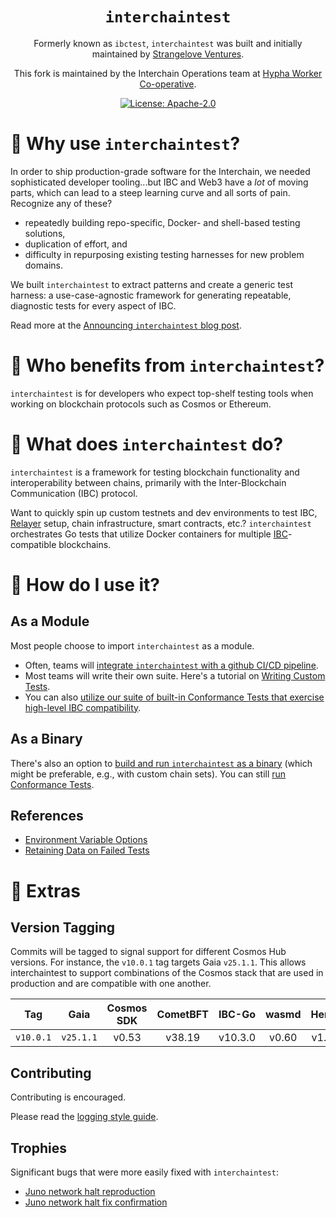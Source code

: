 <div align="center">
<h1><code>interchaintest</code></h1>

Formerly known as `ibctest`, `interchaintest` was built and initially maintained by [Strangelove Ventures](https://strange.love/).

This fork is maintained by the Interchain Operations team at [Hypha Worker Co-operative](https://hypha.coop/).

[![License: Apache-2.0](https://img.shields.io/github/license/strangelove-ventures/interchaintest.svg?style=flat-square)](https://github.com/cosmos/interchaintest/blob/main/LICENSE)
</div>

🌌 Why use `interchaintest`?
=============================

In order to ship production-grade software for the Interchain, we needed sophisticated developer tooling...but IBC and Web3 have a *lot* of moving parts, which can lead to a steep learning curve and all sorts of pain. Recognize any of these?

- repeatedly building repo-specific, Docker- and shell-based testing solutions,
- duplication of effort, and
- difficulty in repurposing existing testing harnesses for new problem domains.

We built `interchaintest` to extract patterns and create a generic test harness: a use-case-agnostic framework for generating repeatable, diagnostic tests for every aspect of IBC.

Read more at the [Announcing `interchaintest` blog post](https://strange.love/blog/announcing-interchaintest).

🌌 Who benefits from `interchaintest`?
=============================

`interchaintest` is for developers who expect top-shelf testing tools when working on blockchain protocols such as Cosmos or Ethereum.


🌌 What does `interchaintest` do?
=============================

`interchaintest` is a framework for testing blockchain functionality and interoperability between chains, primarily with the Inter-Blockchain Communication (IBC) protocol.

Want to quickly spin up custom testnets and dev environments to test IBC, [Relayer](https://github.com/cosmos/relayer) setup, chain infrastructure, smart contracts, etc.? `interchaintest` orchestrates Go tests that utilize Docker containers for multiple [IBC](https://www.ibcprotocol.dev/)-compatible blockchains.

🌌 How do I use it?
=============================

## As a Module

Most people choose to import `interchaintest` as a module.
- Often, teams will [integrate `interchaintest` with a github CI/CD pipeline](./docs/ciTests.md).
- Most teams will write their own suite. Here's a tutorial on [Writing Custom Tests](./docs/writeCustomTests.md).
- You can also [utilize our suite of built-in Conformance Tests that exercise high-level IBC compatibility](./docs/conformance-tests-lib.md).

## As a Binary

There's also an option to [build and run `interchaintest` as a binary](./docs/buildBinary.md) (which might be preferable, e.g., with custom chain sets). You can still [run Conformance Tests](./docs/conformance-tests-bin.md).


## References
- [Environment Variable Options](./docs/envOptions.md)
- [Retaining Data on Failed Tests](./docs/retainingDataOnFailedTests.md)

🌌 Extras
=============================

## Version Tagging

Commits will be tagged to signal support for different Cosmos Hub versions. For instance, the `v10.0.1` tag targets Gaia `v25.1.1`.
This allows interchaintest to support combinations of the Cosmos stack that are used in production and are compatible with one another.

|    Tag    |   Gaia    | Cosmos SDK | CometBFT | IBC-Go  | wasmd | Hermes  |
| :-------: | :-------: | :--------: | :------: | :-----: | :---: | :-----: |
| `v10.0.1` | `v25.1.1` |   v0.53    |  v38.19  | v10.3.0 | v0.60 | v1.13.1 |

## Contributing

Contributing is encouraged.

Please read the [logging style guide](./docs/logging.md).

## Trophies

Significant bugs that were more easily fixed with `interchaintest`:

- [Juno network halt reproduction](https://github.com/strangelove-ventures/interchaintest/pull/7)
- [Juno network halt fix confirmation](https://github.com/strangelove-ventures/interchaintest/pull/8)
